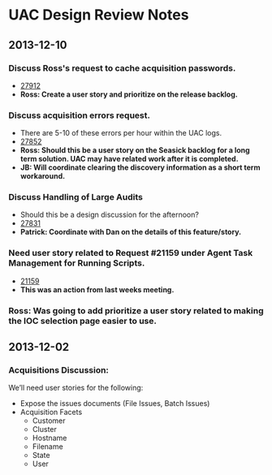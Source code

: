UAC Design Review Notes
=======================

## 2013-12-10

### Discuss Ross's request to cache acquisition passwords.
- [27912](https://tp.mandiant.com/TargetProcess2/RestUI/TpView.aspx?acid=B2E5D5E30406CE90CBD2E567654B30BF#request/27912)
- __Ross: Create a user story and prioritize on the release backlog.__

### Discuss acquisition errors request.
- There are 5-10 of these errors per hour within the UAC logs.
- [27852](https://tp.mandiant.com/TargetProcess2/restui/tpview.aspx?acid=B2E5D5E30406CE90CBD2E567654B30BF#request/27852)
- __Ross: Should this be a user story on the Seasick backlog for a long term solution.  UAC may have related work after
  it is completed.__
- __JB: Will coordinate clearing the discovery information as a short term workaround.__

### Discuss Handling of Large Audits
- Should this be a design discussion for the afternoon?
- [27831](https://tp.mandiant.com/TargetProcess2/restui/tpview.aspx?acid=B2E5D5E30406CE90CBD2E567654B30BF#request/27831)
- __Patrick: Coordinate with Dan on the details of this feature/story.__

### Need user story related to Request #21159 under Agent Task Management for Running Scripts.
- [21159](https://tp.mandiant.com/TargetProcess2/restui/tpview.aspx?acid=B2E5D5E30406CE90CBD2E567654B30BF#request/21159)
- __This was an action from last weeks meeting.__

### Ross: Was going to add prioritize a user story related to making the IOC selection page easier to use.


## 2013-12-02

### Acquisitions Discussion:

We’ll need user stories for the following:

- Expose the issues documents (File Issues, Batch Issues)
- Acquisition Facets
    - Customer
    - Cluster
    - Hostname
    - Filename
    - State
    - User